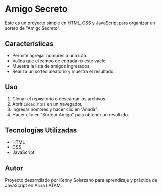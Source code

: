 <h1>Amigo Secreto</h1>
    <p>Este es un proyecto simple en HTML, CSS y JavaScript para organizar un sorteo de "Amigo Secreto".</p>
    
<h2>Características</h2>
    <ul>
        <li>Permite agregar nombres a una lista.</li>
        <li>Valida que el campo de entrada no esté vacío.</li>
        <li>Muestra la lista de amigos ingresados.</li>
        <li>Realiza un sorteo aleatorio y muestra el resultado.</li>
    </ul>
    
<h2>Uso</h2>
    <ol>
        <li>Clonar el repositorio o descargar los archivos.</li>
        <li>Abrir <code>index.html</code> en un navegador.</li>
        <li>Ingresar nombres y hacer clic en "Añadir".</li>
        <li>Hacer clic en "Sortear Amigo" para obtener un resultado.</li>
    </ol>
    
<h2>Tecnologías Utilizadas</h2>
    <ul>
        <li>HTML</li>
        <li>CSS</li>
        <li>JavaScript</li>
    </ul>
    
<h2>Autor</h2>
    <p>Proyecto desarrollado por Kenny Solórzano para aprendizaje y práctica de JavaScript en Alura LATAM.</p>
